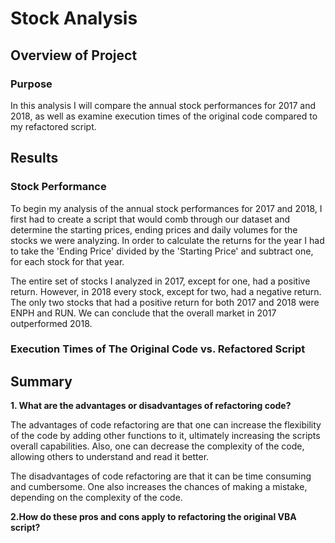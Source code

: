 # Stock Analysis

## Overview of Project

### Purpose

In this analysis I will compare the annual stock performances for 2017 and 2018, as well as examine execution times of the original code compared to my refactored script.

## Results

### Stock Performance 

To begin my analysis of the annual stock performances for 2017 and 2018, I first had to create a script that would comb through our dataset and determine the starting prices, ending prices and daily volumes for the stocks we were analyzing. In order to calculate the returns for the year I had to take the 'Ending Price' divided by the 'Starting Price' and subtract one, for each stock for that year. 


The entire set of stocks I analyzed in 2017, except for one, had a positive return. However, in 2018 every stock, except for two, had a negative return. The only two stocks that had a positive return for both 2017 and 2018 were ENPH and RUN. We can conclude that the overall market in 2017 outperformed 2018.


### Execution Times of The Original Code vs. Refactored Script



## Summary

**1. What are the advantages or disadvantages of refactoring code?**

The advantages of code refactoring are that one can increase the flexibility of the code by adding other functions to it, ultimately increasing the scripts overall capabilities. Also, one can decrease the complexity of the code, allowing others to understand and read it better.

The disadvantages of code refactoring are that it can be time consuming and cumbersome. One also increases the chances of making a mistake, depending on the complexity of the code.

**2.How do these pros and cons apply to refactoring the original VBA script?**


